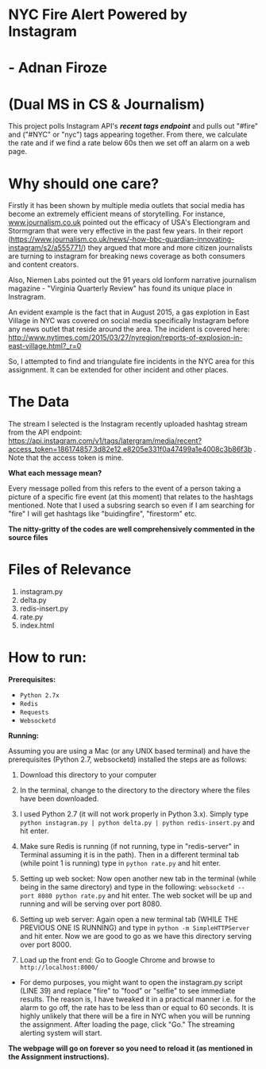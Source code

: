 # NYC Fire Alert Powered by Instagram 

# - Adnan Firoze
# (Dual MS in CS & Journalism)

This project polls Instagram API's ***recent tags endpoint*** and pulls out "#fire" and ("#NYC" or "nyc") tags appearing together. From there, we calculate the rate and if we find a rate below 60s then we set off an alarm on a web page. 

# Why should one care?

Firstly it has been shown by multiple media outlets that social media has become an extremely efficient means of storytelling. For instance, www.journalism.co.uk pointed out the efficacy of USA's Electiongram and Stormgram that were very effective in the past few years. In their report (https://www.journalism.co.uk/news/-how-bbc-guardian-innovating-instagram/s2/a555771/) they argued that more and more citizen journalists are turning to instagram for breaking news coverage as both consumers and content creators. 

Also, Niemen Labs pointed out the 91 years old lonform narrative journalism magazine - "Virginia Quarterly Review" has found its unique place in Instragram. 

An evident example is the fact that in August 2015, a gas explotion in East Village in NYC was covered on social media specifically Instagram before any news outlet that reside around the area. The incident is covered here: http://www.nytimes.com/2015/03/27/nyregion/reports-of-explosion-in-east-village.html?_r=0

So, I attempted to find and triangulate fire incidents in the NYC area for this assignment. It can be extended for other incident and other places. 


# The Data

The stream I selected is the Instagram recently uploaded hashtag stream from the API endpoint: https://api.instagram.com/v1/tags/latergram/media/recent?access_token=186174857.3d82e12.e8205e331f0a47499a1e4008c3b86f3b .
Note that the access token is mine. 


**What each message mean?**

Every message polled from this refers to the event of a person taking a picture of a specific fire event (at this moment) that relates to the hashtags mentioned. Note that I used a subsring search so even if I am searching for "fire" I will get hashtags like "buidingfire", "firestorm" etc. 


**The nitty-gritty of the codes are well comprehensively commented in the source files**

# Files of Relevance

1. instagram.py
2. delta.py
3. redis-insert.py
4. rate.py
5. index.html

# How to run:

**Prerequisites:** 

- ` Python 2.7x `
- ` Redis `
- ` Requests ` 
- ` Websocketd ` 


**Running:**

Assuming you are using a Mac (or any UNIX based terminal) and have the prerequisites (Python 2.7, websocketd) installed the steps are as follows:

1. Download this directory to your computer

2. In the terminal, change to the directory to the directory where the files have been downloaded.

3. I used Python 2.7 (it will not work properly in Python 3.x). Simply type ` python instagram.py | python delta.py | python redis-insert.py ` and hit enter. 

4. Make sure Redis is running (if not running, type in "redis-server" in Terminal assuming it is in the path). Then in a different terminal tab (while point 1 is running) type in ` python rate.py ` and hit enter. 

4. Setting up web socket: Now open another new tab in the terminal (while being in the same directory) and type in the following: ` websocketd --port 8080 python rate.py ` and hit enter. The web socket will be up and running and will be serving over port 8080. 
 
5. Setting up web server: Again open a new terminal tab (WHILE THE PREVIOUS ONE IS RUNNING) and type in ` python -m SimpleHTTPServer ` and hit enter. Now we are good to go as we have this directory serving over port 8000. 

6. Load up the front end: Go to Google Chrome and browse to ` http://localhost:8000/ `

 * For demo purposes, you might want to open the instagram.py script (LINE 39) and replace "fire" to "food" or "selfie" to see immediate results. The reason is, I have tweaked it in a practical manner i.e. for the alarm to go off, the rate has to be less than or equal to 60 seconds. It is highly unlikely that there will be a fire in NYC when you will be running the assignment.  After loading the page, click "Go." The streaming alerting system will start.


**The webpage will go on forever so you need to reload it (as mentioned in the Assignment instructions).**
